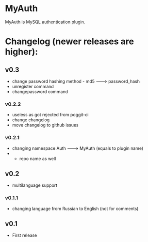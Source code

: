 # MyAuth
MyAuth is MySQL authentication plugin.

# Changelog (newer releases are higher):

## v0.3
- change password hashing method - md5 ---> password_hash
- unregister command
- changepassword command

### v0.2.2
- useless as got rejected from poggit-ci
- change changelog
- move changelog to github issues

### v0.2.1
- changing namespace Auth ---> MyAuth (equals to plugin name)
- - repo name as well

## v0.2
- multilanguage support

### v0.1.1
- changing language from Russian to English (not for comments)

## v0.1
- First release
 

